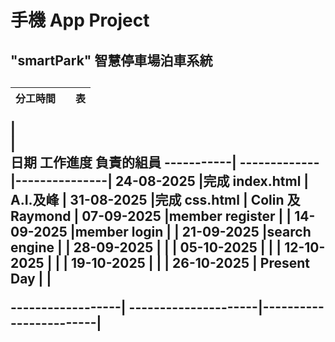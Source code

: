 # <h1>手機 App Project 
##  "smartPark" 智慧停車場泊車系統






<h2>


|   分工時間          |         |   表
| ------------- | ------------- |--------
|      
|  
       日期          工作進度    負責的組員
    -----------| ------------- |---------------|
    24-08-2025 |完成 index.html |   A.I.及峰    |
    31-08-2025 |完成 css.html | Colin 及 Raymond |
    07-09-2025 |member register |               |
    14-09-2025 |member login    |               |
    21-09-2025 |search engine   |               |
    28-09-2025 |                |               |
    05-10-2025 |                |               |
    12-10-2025 |                |               |
    19-10-2025 |                |               |
    26-10-2025 |  Present Day   |               |

 ------------------| ---------------------|------------------------|